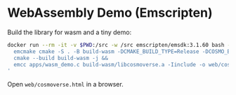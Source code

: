 
# WebAssembly Demo (Emscripten)

Build the library for wasm and a tiny demo:

```bash
docker run --rm -it -v $PWD:/src -w /src emscripten/emsdk:3.1.60 bash -lc '
  emcmake cmake -S . -B build-wasm -DCMAKE_BUILD_TYPE=Release -DCOSMO_BUILD_SHARED=OFF -DCOSMO_BUILD_TESTS=OFF &&
  cmake --build build-wasm -j &&
  emcc apps/wasm_demo.c build-wasm/libcosmoverse.a -Iinclude -o web/cosmoverse.html
'
```

Open `web/cosmoverse.html` in a browser.
